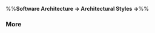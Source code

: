 <link rel="stylesheet" href="{{baseUrl}}/css/textbook.css">

<div class="website-content">

%%**Software Architecture &rarr; Architectural Styles &rarr;**%%

### More

<div id="main">

<include src="./moreStyles/embed.md" />
<include src="./usingStyles/embed.md" />

</div>
</div>
